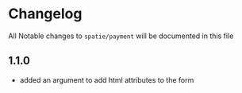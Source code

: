 # Changelog

All Notable changes to `spatie/payment` will be documented in this file

## 1.1.0
- added an argument to add html attributes to the form
